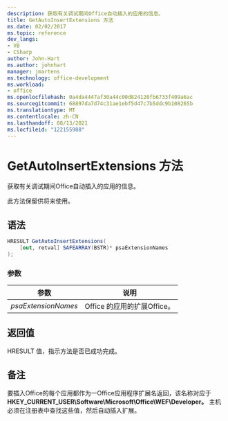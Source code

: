 ```yaml
---
description: 获取有关调试期间Office自动插入的应用的信息。
title: GetAutoInsertExtensions 方法
ms.date: 02/02/2017
ms.topic: reference
dev_langs:
- VB
- CSharp
author: John-Hart
ms.author: johnhart
manager: jmartens
ms.technology: office-development
ms.workload:
- office
ms.openlocfilehash: 0a4da4447af30a44c00d824120fb6733f409a6ac
ms.sourcegitcommit: 68897da7d74c31ae1ebf5d47c7b5ddc9b108265b
ms.translationtype: MT
ms.contentlocale: zh-CN
ms.lasthandoff: 08/13/2021
ms.locfileid: "122155988"
---
```

# <a name="getautoinsertextensions-method"></a>GetAutoInsertExtensions 方法
  获取有关调试期间Office自动插入的应用的信息。

 此方法保留供将来使用。

## <a name="syntax"></a>语法

```csharp
HRESULT GetAutoInsertExtensions(
    [out, retval] SAFEARRAY(BSTR)* psaExtensionNames
);
```

### <a name="parameters"></a>参数

|参数|说明|
|---------------|-----------------|
|*psaExtensionNames*|Office 的应用的扩展Office。|

## <a name="return-value"></a>返回值
 HRESULT 值，指示方法是否已成功完成。

## <a name="remarks"></a>备注
 要插入Office的每个应用都作为一Office应用程序扩展名返回，该名称对应于 **HKEY_CURRENT_USER\Software\Microsoft\Office\WEF\Developer。** 主机必须在注册表中查找这些值，然后自动插入扩展。
